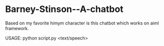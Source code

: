 # Barney-Stinson--A-chatbot
Based on my favorite himym character is this chatbot which works on aiml framework.

USAGE:
python script.py <text/speech>
